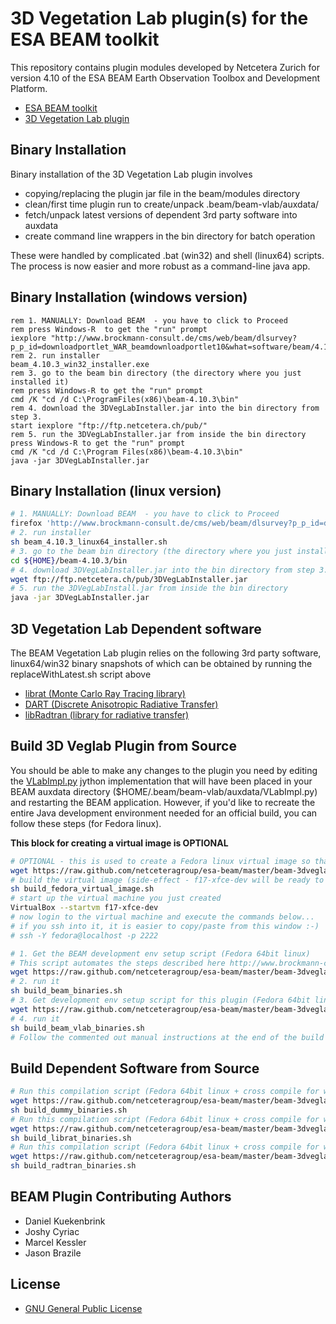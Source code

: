 3D Vegetation Lab plugin(s) for the ESA BEAM toolkit
=======================================

This repository contains plugin modules developed by Netcetera Zurich for version 4.10 of the ESA BEAM Earth Observation Toolbox and Development Platform.

* [ESA BEAM toolkit](http://www.brockmann-consult.de/cms/web/beam/)
* [3D Vegetation Lab plugin](http://www.geo.uzh.ch/en/units/rsl/research/lidar-remote-sensing-lidarlab/ongoing-projects/3dveglab)

Binary Installation
---------------------------

Binary installation of the 3D Vegetation Lab plugin involves
 * copying/replacing the plugin jar file in the beam/modules directory
 * clean/first time plugin run to create/unpack .beam/beam-vlab/auxdata/
 * fetch/unpack latest versions of dependent 3rd party software into auxdata
 * create command line wrappers in the bin directory for batch operation

These were handled by complicated .bat (win32) and shell (linux64) scripts.
The process is now easier and more robust as a command-line java app.

Binary Installation (windows version)
------------------------------------------

```dos
rem 1. MANUALLY: Download BEAM  - you have to click to Proceed
rem press Windows-R  to get the "run" prompt
iexplore "http://www.brockmann-consult.de/cms/web/beam/dlsurvey?p_p_id=downloadportlet_WAR_beamdownloadportlet10&what=software/beam/4.10.3/beam_4.10.3_win32_installer.exe"
rem 2. run installer
beam_4.10.3_win32_installer.exe
rem 3. go to the beam bin directory (the directory where you just installed it)
rem press Windows-R to get the "run" prompt 
cmd /K "cd /d C:\ProgramFiles(x86)\beam-4.10.3\bin"
rem 4. download the 3DVegLabInstaller.jar into the bin directory from step 3.
start iexplore "ftp://ftp.netcetera.ch/pub/"
rem 5. run the 3DVegLabInstaller.jar from inside the bin directory 
press Windows-R to get the "run" prompt
cmd /K "cd /d C:\Program Files(x86)\beam-4.10.3\bin"
java -jar 3DVegLabInstaller.jar
```
Binary Installation (linux version)
------------------------------------------

```bash
# 1. MANUALLY: Download BEAM  - you have to click to Proceed
firefox 'http://www.brockmann-consult.de/cms/web/beam/dlsurvey?p_p_id=downloadportlet_WAR_beamdownloadportlet10&what=software/beam/4.10.3/beam_4.10.3_linux64_installer.sh'
# 2. run installer
sh beam_4.10.3_linux64_installer.sh
# 3. go to the beam bin directory (the directory where you just installed it)
cd ${HOME}/beam-4.10.3/bin
# 4. download 3DVegLabInstaller.jar into the bin directory from step 3.
wget ftp://ftp.netcetera.ch/pub/3DVegLabInstaller.jar
# 5. run the 3DVegLabInstall.jar from inside the bin directory
java -jar 3DVegLabInstaller.jar
```

3D Vegetation Lab Dependent software
-----------------------------------------
The BEAM Vegetation Lab plugin relies on the following 3rd party software, linux64/win32 binary snapshots of which can be obtained by running the replaceWithLatest.sh script above

* [librat (Monte Carlo Ray Tracing library)](http://www2.geog.ucl.ac.uk/~plewis/bpms/src/lib/)
* [DART (Discrete Anisotropic Radiative Transfer)](http://www.cesbio.ups-tlse.fr/us/dart/dart_description.html)
* [libRadtran (library for radiative transfer)](http://www.libradtran.org/)


Build 3D Veglab Plugin from Source 
------------------------------------------
You should be able to make any changes to the plugin you need by editing the [VLabImpl.py](https://raw.github.com/netceteragroup/esa-beam/master/beam-3dveglab-vlab/src/main/resources/auxdata/VLabImpl.py) jython implementation that will have been placed in your BEAM auxdata directory ($HOME/.beam/beam-vlab/auxdata/VLabImpl.py) and restarting the BEAM application. However, if you'd like to recreate the entire Java development environment needed for an official build, you can follow these steps (for Fedora linux). 

**This block for creating a virtual image is OPTIONAL**
```bash
# OPTIONAL - this is used to create a Fedora linux virtual image so that you canbe sure that the build environment setup script below works unmodified 
wget https://raw.github.com/netceteragroup/esa-beam/master/beam-3dveglab-vlab/src/main/scripts/build_fedora_virtual_image.sh
# build the virtual image (side-effect - f17-xfce-dev will be ready to start in VirtualBox)
sh build_fedora_virtual_image.sh
# start up the virtual machine you just created
VirtualBox --startvm f17-xfce-dev
# now login to the virtual machine and execute the commands below...
# if you ssh into it, it is easier to copy/paste from this window :-)
# ssh -Y fedora@localhost -p 2222

```

```bash
# 1. Get the BEAM development env setup script (Fedora 64bit linux)
# This script automates the steps described here http://www.brockmann-consult.de/beam-wiki/display/BEAM/Build+from+Source
wget https://raw.github.com/netceteragroup/esa-beam/master/beam-3dveglab-vlab/src/main/scripts/build_beam_binaries.sh 
# 2. run it
sh build_beam_binaries.sh
# 3. Get development env setup script for this plugin (Fedora 64bit linux)
wget https://raw.github.com/netceteragroup/esa-beam/master/beam-3dveglab-vlab/src/main/scripts/build_beam_vlab_binaries.sh
# 4. run it
sh build_beam_vlab_binaries.sh
# Follow the commented out manual instructions at the end of the build script to finish eclipse configuration
```

Build Dependent Software from Source
------------------------------------------

```bash
# Run this compilation script (Fedora 64bit linux + cross compile for win32 )
wget https://raw.github.com/netceteragroup/esa-beam/master/beam-3dveglab-vlab/src/main/scripts/build_dummy_binaries.sh
sh build_dummy_binaries.sh
# Run this compilation script (Fedora 64bit linux + cross compile for win32 )
wget https://raw.github.com/netceteragroup/esa-beam/master/beam-3dveglab-vlab/src/main/scripts/build_librat_binaries.sh
sh build_librat_binaries.sh
# Run this compilation script (Fedora 64bit linux + cross compile for win32 )
wget https://raw.github.com/netceteragroup/esa-beam/master/beam-3dveglab-vlab/src/main/scripts/build_radtran_binaries.sh
sh build_radtran_binaries.sh
```

BEAM Plugin Contributing Authors
-----------------------------------------
* Daniel Kuekenbrink 
* Joshy Cyriac 
* Marcel Kessler 
* Jason Brazile

License
-----------------------------------------
* [GNU General Public License](http://www.gnu.org/licenses//gpl-3.0-standalone.html)
